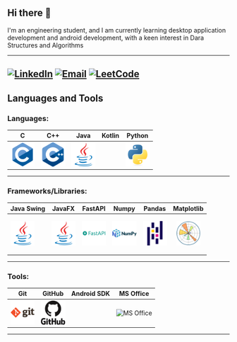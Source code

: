 ## Hi there 👋

I'm an engineering student, and I am currently learning desktop application development and android development, with a keen interest in Dara Structures and Algorithms  

---
[![LinkedIn](https://img.shields.io/badge/-LinkedIn-blue?style=flat-square&logo=Linkedin&logoColor=white&link=https://www.linkedin.com/in/harshit-sharda/)](https://www.linkedin.com/in/harshit-sharda/) 
[![Email](https://img.shields.io/badge/-Email-D14836?style=flat-square&logo=Gmail&logoColor=white&link=mailto:harshitsharda0@gmail.com)](mailto:harshitsharda0@gmail.com)
[![LeetCode](https://img.shields.io/badge/LeetCode-hsharda-orange?style=flat-square&logo=leetcode&logoColor=white)](https://leetcode.com/u/hsharda/)
---

## Languages and Tools

### Languages:
| C | C++ | Java | Kotlin | Python |
| - | --- | ---- | ------ | ------ |
| <img src="https://github.com/devicons/devicon/blob/master/icons/c/c-original.svg" title="C"  alt="C" width="55" height="55"/> | <img src="https://github.com/devicons/devicon/blob/master/icons/cplusplus/cplusplus-original.svg" title="C++"  alt="C++" width="55" height="55"/> | <img src="https://github.com/devicons/devicon/blob/master/icons/java/java-original.svg" title="Java"  alt="Java" width="55" height="55"/> |  |<img src="https://github.com/devicons/devicon/blob/master/icons/python/python-original.svg" title="Python"  alt="Python" width="55" height="55"/> |

--- 
### Frameworks/Libraries:
| Java Swing | JavaFX | FastAPI | Numpy | Pandas | Matplotlib |
| ---------- | ------ | ------- | ----- | ------ | ---------- |
| <img src="https://github.com/devicons/devicon/blob/master/icons/java/java-original.svg" title="Java Swing" alt="Java Swing" width="55" height="55"/> | <img src="https://github.com/devicons/devicon/blob/master/icons/java/java-original.svg" title="JavaFX" alt="JavaFX" width="55" height="55"/> | <p align="center"><img src="https://github.com/devicons/devicon/blob/master/icons/fastapi/fastapi-plain-wordmark.svg" title="FastAPI" alt="FastAPI" width="55" height="55"/> </p> | <p align="center"><img src="https://github.com/devicons/devicon/blob/master/icons/numpy/numpy-original-wordmark.svg" title="Numpy" alt="Numpy" width="55" height="55"/></p> | <p align="center"><img src="https://github.com/devicons/devicon/blob/master/icons/pandas/pandas-original.svg" title="Pandas" alt="Pandas" width="55" height="55"/></p> | <p align="center"><img src="https://github.com/devicons/devicon/blob/master/icons/matplotlib/matplotlib-original.svg" title="Matplotlib" alt="Matplotlib" width="55" height="55"/> </p> |

--- 
### Tools:
| Git | GitHub | Android SDK | MS Office |
| --- | ------ | ----------- | --------- |
| <img src="https://github.com/devicons/devicon/blob/master/icons/git/git-original-wordmark.svg" title="Git" alt="Git" width="55" height="55"/> | <img src="https://github.com/devicons/devicon/blob/master/icons/github/github-original-wordmark.svg" title="GitHub" alt="GitHub" width="55" height="55"/> | | <img src="https://upload.wikimedia.org/wikipedia/commons/0/0c/Microsoft_Office_logo_%282013–2019%29.svg" title="MS Office" alt="MS Office" width="55" height="55"/> |

---
